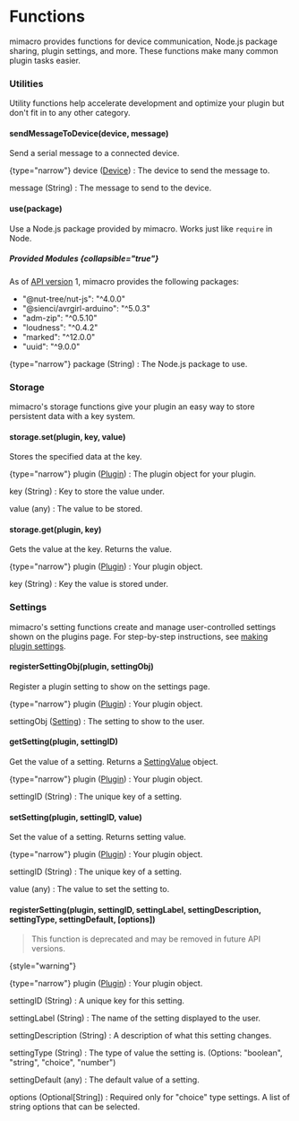 # Functions

mimacro provides functions for device communication, Node.js package sharing, plugin settings, and more.
These functions make many common plugin tasks easier.

### Utilities

Utility functions help accelerate development and optimize your plugin
but don't fit in to any other category.

#### sendMessageToDevice(device, message)
Send a serial message to a connected device.

{type="narrow"}
device ([Device](Structures.md#device))
: The device to send the message to.

message (String)
: The message to send to the device.

#### use(package)
Use a Node.js package provided by mimacro.
Works just like `require` in Node.

##### Provided Modules {collapsible="true"}
As of [API version](Plugin-API-Versions.md) 1, mimacro provides the following packages:
- "@nut-tree/nut-js": "^4.0.0"
- "@sienci/avrgirl-arduino": "^5.0.3"
- "adm-zip": "^0.5.10"
- "loudness": "^0.4.2"
- "marked": "^12.0.0"
- "uuid": "^9.0.0"

{type="narrow"}
package (String)
: The Node.js package to use.

### Storage
mimacro's storage functions give your plugin an easy way to store persistent data with a key system.

#### storage.set(plugin, key, value)
Stores the specified data at the key.

{type="narrow"}
plugin ([Plugin](Structures.md#plugin))
: The plugin object for your plugin.

key (String)
: Key to store the value under.

value (any)
: The value to be stored.

#### storage.get(plugin, key)
Gets the value at the key.
Returns the value.

{type="narrow"}
plugin ([Plugin](Structures.md#plugin))
: Your plugin object.

key (String)
: Key the value is stored under.


### Settings

mimacro's setting functions create and manage user-controlled settings shown on the 
plugins page. For step-by-step instructions, see [making plugin settings](Making-Plugin-Settings.md).

#### registerSettingObj(plugin, settingObj)
Register a plugin setting to show on the settings page.

{type="narrow"}
plugin ([Plugin](Structures.md#plugin))
: Your plugin object.

settingObj ([Setting](Structures.md#setting))
: The setting to show to the user.

#### getSetting(plugin, settingID)

Get the value of a setting.
Returns a [SettingValue](Structures.md#settingvalue) object.

{type="narrow"}
plugin ([Plugin](Structures.md#plugin))
: Your plugin object.

settingID (String)
: The unique key of a setting.

#### setSetting(plugin, settingID, value)

Set the value of a setting.
Returns setting value.

{type="narrow"}
plugin ([Plugin](Structures.md#plugin))
: Your plugin object.

settingID (String)
: The unique key of a setting.

value (any)
: The value to set the setting to.

#### registerSetting(plugin, settingID, settingLabel, settingDescription, settingType, settingDefault, [options])

> This function is deprecated and may be removed in future API versions.
>
{style="warning"}

{type="narrow"}
plugin ([Plugin](Structures.md#plugin))
: Your plugin object.

settingID (String)
: A unique key for this setting.

settingLabel (String)
: The name of the setting displayed to the user.

settingDescription (String)
: A description of what this setting changes.

settingType (String)
: The type of value the setting is. (Options: "boolean", "string", "choice", "number")

settingDefault (any)
: The default value of a setting.

options (Optional[String])
: Required only for "choice" type settings. A list of string options that can be selected.